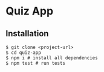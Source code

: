 # Quiz App

## Installation

```shell
$ git clone <project-url>
$ cd quiz-app
$ npm i # install all dependencies
$ npm test # run tests
```
